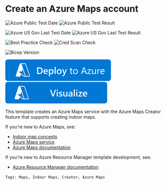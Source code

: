 # Create an Azure Maps account

![Azure Public Test Date](https://azurequickstartsservice.blob.core.windows.net/badges/quickstarts/microsoft.maps/maps-indoormaps/PublicLastTestDate.svg)
![Azure Public Test Result](https://azurequickstartsservice.blob.core.windows.net/badges/quickstarts/microsoft.maps/maps-indoormaps/PublicDeployment.svg)

![Azure US Gov Last Test Date](https://azurequickstartsservice.blob.core.windows.net/badges/quickstarts/microsoft.maps/maps-indoormaps/FairfaxLastTestDate.svg)
![Azure US Gov Last Test Result](https://azurequickstartsservice.blob.core.windows.net/badges/quickstarts/microsoft.maps/maps-indoormaps/FairfaxDeployment.svg)

![Best Practice Check](https://azurequickstartsservice.blob.core.windows.net/badges/quickstarts/microsoft.maps/maps-indoormaps/BestPracticeResult.svg)
![Cred Scan Check](https://azurequickstartsservice.blob.core.windows.net/badges/quickstarts/microsoft.maps/maps-indoormaps/CredScanResult.svg)

![Bicep Version](https://azurequickstartsservice.blob.core.windows.net/badges/quickstarts/microsoft.maps/maps-indoormaps/BicepVersion.svg)

[![Deploy To Azure](https://raw.githubusercontent.com/Azure/azure-quickstart-templates/master/1-CONTRIBUTION-GUIDE/images/deploytoazure.svg?sanitize=true)](https://portal.azure.com/#create/Microsoft.Template/uri/https%3A%2F%2Fraw.githubusercontent.com%2FAzure%2Fazure-quickstart-templates%2Fmaster%2Fquickstarts%2Fmicrosoft.maps%2Fmaps-indoormaps%2Fazuredeploy.json)
[![Visualize](https://raw.githubusercontent.com/Azure/azure-quickstart-templates/master/1-CONTRIBUTION-GUIDE/images/visualizebutton.svg?sanitize=true)](http://armviz.io/#/?load=https%3A%2F%2Fraw.githubusercontent.com%2FAzure%2Fazure-quickstart-templates%2Fmaster%2Fquickstarts%2Fmicrosoft.maps%2Fmaps-indoormaps%2Fazuredeploy.json)

This template creates an Azure Maps service with the Azure Maps Creator feature that supports creating indoor maps. 

If you're new to Azure Maps, see:

- [Indoor map concepts](https://docs.microsoft.com/en-us/azure/azure-maps/creator-indoor-maps)
- [Azure Maps service](https://azure.microsoft.com/services/azure-maps/)
- [Azure Maps documentation](https://docs.microsoft.com/azure/azure-maps/)

If you're new to Azure Resource Manager template development, see:

- [Azure Resource Manager documentation](https://docs.microsoft.com/azure/azure-resource-manager/)

`Tags: Maps, Indoor Maps, Creator, Azure Maps`